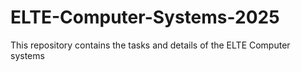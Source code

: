 # ELTE-Computer-Systems-2025
This repository contains the tasks and details of the ELTE Computer systems
